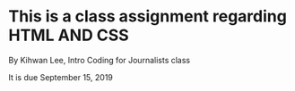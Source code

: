 # This is a class assignment regarding HTML AND CSS

By Kihwan Lee, Intro Coding for Journalists class

It is due September 15, 2019
